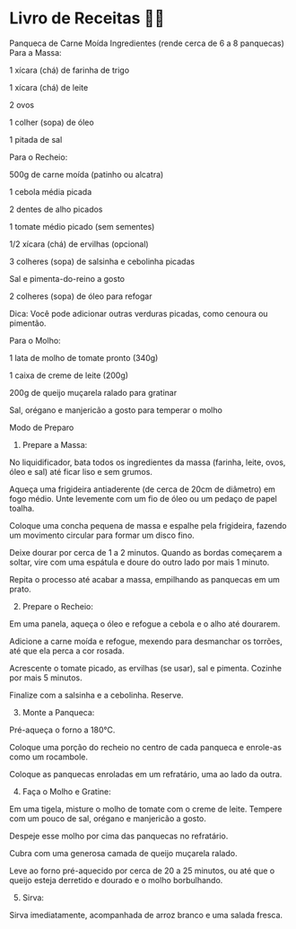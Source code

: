 # Livro de Receitas :man_cook:



Panqueca de Carne Moída
Ingredientes (rende cerca de 6 a 8 panquecas)
Para a Massa:

1 xícara (chá) de farinha de trigo

1 xícara (chá) de leite

2 ovos

1 colher (sopa) de óleo

1 pitada de sal

Para o Recheio:

500g de carne moída (patinho ou alcatra)

1 cebola média picada

2 dentes de alho picados

1 tomate médio picado (sem sementes)

1/2 xícara (chá) de ervilhas (opcional)

3 colheres (sopa) de salsinha e cebolinha picadas

Sal e pimenta-do-reino a gosto

2 colheres (sopa) de óleo para refogar

Dica: Você pode adicionar outras verduras picadas, como cenoura ou pimentão.

Para o Molho:

1 lata de molho de tomate pronto (340g)

1 caixa de creme de leite (200g)

200g de queijo muçarela ralado para gratinar

Sal, orégano e manjericão a gosto para temperar o molho

Modo de Preparo
1. Prepare a Massa:

No liquidificador, bata todos os ingredientes da massa (farinha, leite, ovos, óleo e sal) até ficar liso e sem grumos.

Aqueça uma frigideira antiaderente (de cerca de 20cm de diâmetro) em fogo médio. Unte levemente com um fio de óleo ou um pedaço de papel toalha.

Coloque uma concha pequena de massa e espalhe pela frigideira, fazendo um movimento circular para formar um disco fino.

Deixe dourar por cerca de 1 a 2 minutos. Quando as bordas começarem a soltar, vire com uma espátula e doure do outro lado por mais 1 minuto.

Repita o processo até acabar a massa, empilhando as panquecas em um prato.

2. Prepare o Recheio:

Em uma panela, aqueça o óleo e refogue a cebola e o alho até dourarem.

Adicione a carne moída e refogue, mexendo para desmanchar os torrões, até que ela perca a cor rosada.

Acrescente o tomate picado, as ervilhas (se usar), sal e pimenta. Cozinhe por mais 5 minutos.

Finalize com a salsinha e a cebolinha. Reserve.

3. Monte a Panqueca:

Pré-aqueça o forno a 180°C.

Coloque uma porção do recheio no centro de cada panqueca e enrole-as como um rocambole.

Coloque as panquecas enroladas em um refratário, uma ao lado da outra.

4. Faça o Molho e Gratine:

Em uma tigela, misture o molho de tomate com o creme de leite. Tempere com um pouco de sal, orégano e manjericão a gosto.

Despeje esse molho por cima das panquecas no refratário.

Cubra com uma generosa camada de queijo muçarela ralado.

Leve ao forno pré-aquecido por cerca de 20 a 25 minutos, ou até que o queijo esteja derretido e dourado e o molho borbulhando.

5. Sirva:

Sirva imediatamente, acompanhada de arroz branco e uma salada fresca.

